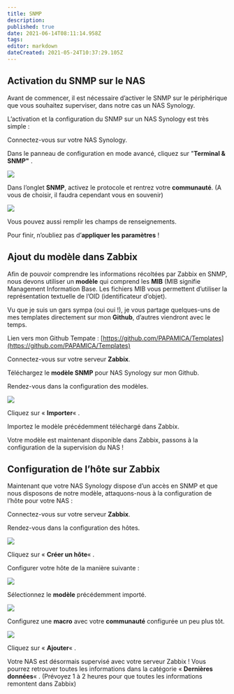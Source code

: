 ```yaml
---
title: SNMP
description: 
published: true
date: 2021-06-14T08:11:14.958Z
tags: 
editor: markdown
dateCreated: 2021-05-24T10:37:29.105Z
---
```


## **Activation du SNMP sur le NAS**

Avant de commencer, il est nécessaire d’activer le SNMP sur le périphérique que vous souhaitez superviser, dans notre cas un NAS Synology.

L’activation et la configuration du SNMP sur un NAS Synology est très simple :

Connectez-vous sur votre NAS Synology.

Dans le panneau de configuration en mode avancé, cliquez sur "**Terminal & SNMP"** .

![](https://www.tech2tech.fr/wp-content/uploads/2020/01/nas1-1024x586.png)

Dans l’onglet **SNMP**, activez le protocole et rentrez votre **communauté**. (A vous de choisir, il faudra cependant vous en souvenir)

![](https://www.tech2tech.fr/wp-content/uploads/2020/01/nas2-1024x716.png)

Vous pouvez aussi remplir les champs de renseignements.

Pour finir, n’oubliez pas d’**appliquer les paramètres** !

## **Ajout du modèle dans Zabbix**

Afin de pouvoir comprendre les informations récoltées par Zabbix en SNMP, nous devons utiliser un **modèle** qui comprend les **MIB** (MIB signifie Management Information Base. Les fichiers MIB vous permettent d’utiliser la représentation textuelle de l’OID (identificateur d’objet).

Vu que je suis un gars sympa (oui oui !), je vous partage quelques-uns de mes templates directement sur mon **Github**, d’autres viendront avec le temps.

Lien vers mon Github Tempate : [https://github.com/PAPAMICA/Templates](https://github.com/PAPAMICA/Templates)

Connectez-vous sur votre serveur **Zabbix**.

Téléchargez le **modèle SNMP** pour NAS Synology sur mon Github.

Rendez-vous dans la configuration des modèles.

![](https://www.tech2tech.fr/wp-content/uploads/2020/01/nas-4-1024x113.png)

Cliquez sur « **Importer**« .

Importez le modèle précédemment téléchargé dans Zabbix.

Votre modèle est maintenant disponible dans Zabbix, passons à la configuration de la supervision du NAS !

## **Configuration de l’hôte sur Zabbix**

Maintenant que votre NAS Synology dispose d’un accès en SNMP et que nous disposons de notre modèle, attaquons-nous à la configuration de l’hôte pour votre NAS :

Connectez-vous sur votre serveur **Zabbix**.

Rendez-vous dans la configuration des hôtes.

![](https://www.tech2tech.fr/wp-content/uploads/2020/01/nas3-1024x113.png)

Cliquez sur « **Créer un hôte**« .

Configurer votre hôte de la manière suivante :

![](https://www.tech2tech.fr/wp-content/uploads/2020/01/nas5-1024x734.png)

Sélectionnez le **modèle** précédemment importé.

![](https://www.tech2tech.fr/wp-content/uploads/2020/01/nas6-1024x252.png)

Configurez une **macro** avec votre **communauté** configurée un peu plus tôt.

![](https://www.tech2tech.fr/wp-content/uploads/2020/01/nas7-708x129.png)

Cliquez sur « **Ajouter**« .

Votre NAS est désormais supervisé avec votre serveur Zabbix ! Vous pourrez retrouver toutes les informations dans la catégorie « **Dernières données**« . (Prévoyez 1 à 2 heures pour que toutes les informations remontent dans Zabbix)